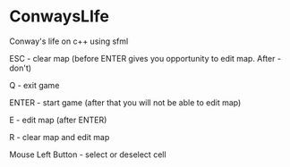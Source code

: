 # ConwaysLIfe
Conway's life on c++ using sfml

ESC - clear map (before ENTER gives you opportunity to edit map. After - don't)

Q - exit game

ENTER - start game (after that you will not be able to edit map)

E - edit map (after ENTER)

R - clear map and edit map

Mouse Left Button - select or deselect cell

